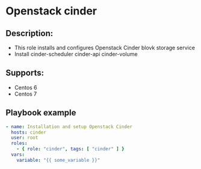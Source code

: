 # Openstack cinder

## Description:
 - This role installs and configures Openstack Cinder blovk storage service
 - Install cinder-scheduler cinder-api cinder-volume

## Supports:
 - Centos 6
 - Centos 7

## Playbook example

```yaml
- name: Installation and setup Openstack Cinder
  hosts: cinder
  user: root
  roles:
    - { role: "cinder", tags: [ "cinder" ] }
  vars:
    variable: "{{ some_variable }}"

```
